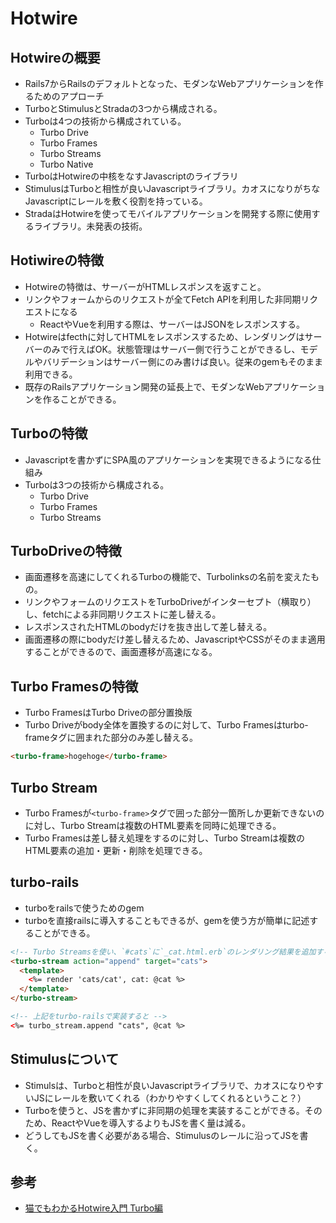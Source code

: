# Hotwire
## Hotwireの概要
- Rails7からRailsのデフォルトとなった、モダンなWebアプリケーションを作るためのアプローチ
- TurboとStimulusとStradaの3つから構成される。
- Turboは4つの技術から構成されている。
  - Turbo Drive
  - Turbo Frames
  - Turbo Streams
  - Turbo Native
- TurboはHotwireの中核をなすJavascriptのライブラリ
- StimulusはTurboと相性が良いJavascriptライブラリ。カオスになりがちなJavascriptにレールを敷く役割を持っている。
- StradaはHotwireを使ってモバイルアプリケーションを開発する際に使用するライブラリ。未発表の技術。

## Hotiwireの特徴
- Hotwireの特徴は、サーバーがHTMLレスポンスを返すこと。
- リンクやフォームからのリクエストが全てFetch APIを利用した非同期リクエストになる
  - ReactやVueを利用する際は、サーバーはJSONをレスポンスする。
- Hotwireはfecthに対してHTMLをレスポンスするため、レンダリングはサーバーのみで行えばOK。状態管理はサーバー側で行うことができるし、モデルやバリデーションはサーバー側にのみ書けば良い。従来のgemもそのまま利用できる。
- 既存のRailsアプリケーション開発の延長上で、モダンなWebアプリケーションを作ることができる。

## Turboの特徴
- Javascriptを書かずにSPA風のアプリケーションを実現できるようになる仕組み
- Turboは3つの技術から構成される。
  - Turbo Drive
  - Turbo Frames
  - Turbo Streams

## TurboDriveの特徴
- 画面遷移を高速にしてくれるTurboの機能で、Turbolinksの名前を変えたもの。
- リンクやフォームのリクエストをTurboDriveがインターセプト（横取り）し、fetchによる非同期リクエストに差し替える。
- レスポンスされたHTMLのbodyだけを抜き出して差し替える。
- 画面遷移の際にbodyだけ差し替えるため、JavascriptやCSSがそのまま適用することができるので、画面遷移が高速になる。

## Turbo Framesの特徴
- Turbo FramesはTurbo Driveの部分置換版
- Turbo Driveがbody全体を置換するのに対して、Turbo Framesはturbo-frameタグに囲まれた部分のみ差し替える。
```html
<turbo-frame>hogehoge</turbo-frame>
```

## Turbo Stream
- Turbo Framesが`<turbo-frame>`タグで囲った部分一箇所しか更新できないのに対し、Turbo Streamは複数のHTML要素を同時に処理できる。
- Turbo Framesは差し替え処理をするのに対し、Turbo Streamは複数のHTML要素の追加・更新・削除を処理できる。

## turbo-rails
- turboをrailsで使うためのgem
- turboを直接railsに導入することもできるが、gemを使う方が簡単に記述することができる。

```html
<!-- Turbo Streamsを使い、`#cats`に`_cat.html.erb`のレンダリング結果を追加する -->
<turbo-stream action="append" target="cats">
  <template>
    <%= render 'cats/cat', cat: @cat %>
  </template>
</turbo-stream>

<!-- 上記をturbo-railsで実装すると -->
<%= turbo_stream.append "cats", @cat %>
```

## Stimulusについて
- Stimulsは、Turboと相性が良いJavascriptライブラリで、カオスになりやすいJSにレールを敷いてくれる（わかりやすくしてくれるということ？）
- Turboを使うと、JSを書かずに非同期の処理を実装することができる。そのため、ReactやVueを導入するよりもJSを書く量は減る。
- どうしてもJSを書く必要がある場合、Stimulusのレールに沿ってJSを書く。

## 参考
- [猫でもわかるHotwire入門 Turbo編](https://zenn.dev/shita1112/books/cat-hotwire-turbo/viewer/intro)